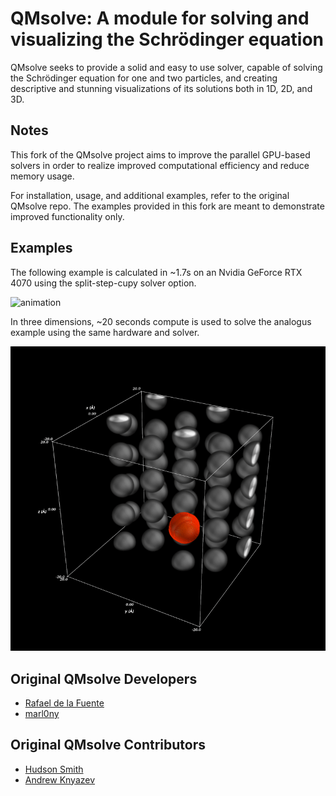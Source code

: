 # QMsolve: A module for solving and visualizing the Schrödinger equation

QMsolve seeks to provide a solid and easy to use solver, capable of solving the Schrödinger equation for one and two particles, 
and creating descriptive and stunning visualizations of its solutions both in 1D, 2D, and 3D.

## Notes
This fork of the QMsolve project aims to improve the parallel GPU-based solvers in order to realize improved computational efficiency and reduce memory usage. 

For installation, usage, and additional examples, refer to the original QMsolve repo. The examples provided in this fork are meant to demonstrate improved functionality only. 

## Examples
The following example is calculated in ~1.7s on an Nvidia GeForce RTX 4070 using the split-step-cupy solver option.

![animation](https://github.com/steubengineer/qmsolve/blob/main/images/latticedemo.gif)

In three dimensions, ~20 seconds compute is used to solve the analogus example using the same hardware and solver. 

![animation](https://github.com/steubengineer/qmsolve/blob/main/images/latticedemo3D.gif)

## Original QMsolve Developers

- [Rafael de la Fuente](https://github.com/rafael-fuente)
- [marl0ny](https://github.com/marl0ny)

## Original QMsolve Contributors

- [Hudson Smith](https://github.com/dhudsmith) 
- [Andrew Knyazev](https://github.com/lobpcg) 

